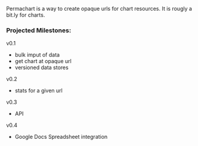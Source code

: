 Permachart is a way to create opaque urls for chart resources. It is
rougly a bit.ly for charts.


### Projected Milestones:

v0.1

* bulk imput of data
* get chart at opaque url
* versioned data stores

v0.2

* stats for a given url

v0.3

* API

v0.4

* Google Docs Spreadsheet integration
